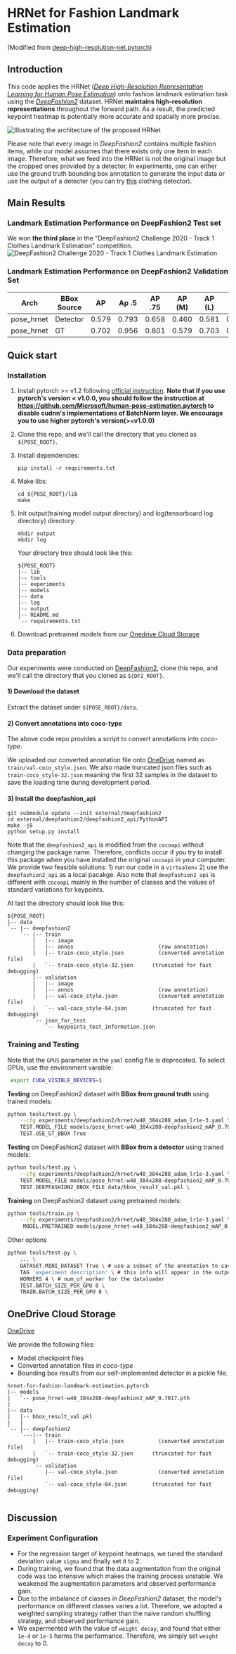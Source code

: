 
# HRNet for Fashion Landmark Estimation
(Modified from [deep-high-resolution-net.pytorch](https://github.com/leoxiaobin/deep-high-resolution-net.pytorch))

## Introduction
This code applies the HRNet ([*Deep High-Resolution Representation Learning for Human Pose Estimation*](https://arxiv.org/abs/1902.09212)) onto fashion landmark estimation task using the [*DeepFashion2*](https://github.com/switchablenorms/DeepFashion2) dataset. HRNet **maintains high-resolution representations** throughout the forward path. As a result, the predicted keypoint heatmap is potentially more accurate and spatially more precise.

![Illustrating the architecture of the proposed HRNet](/figures/fashion-landmark-estimation.png)

Please note that every image in *DeepFashion2* contains multiple fashion items, while our model assumes that there exists only one item in each image. Therefore, what we feed into the HRNet is not the original image but the cropped ones provided by a detector. In experiments, one can either use the ground truth bounding box annotation to generate the input data or use the output of a detecter (you can try [this](https://github.com/ShenhanQian/KGDet) clothing detector).

## Main Results
### Landmark Estimation Performance on DeepFashion2 Test set
We won **the third place** in the "DeepFashion2 Challenge 2020 - Track 1 Clothes Landmark Estimation" competition.
![DeepFashion2 Challenge 2020 - Track 1 Clothes Landmark Estimation](/figures/DF2_Challenge_Result.png)

### Landmark Estimation Performance on DeepFashion2 Validation Set
| Arch       | BBox Source | AP   | Ap .5 | AP .75 | AP (M) | AP (L) | AR | AR .5 | AR .75 | AR (M) | AR (L) |
|---|---|---|---|---|---|---|---|---|---|---|---|
| pose_hrnet |Detector | 0.579 | 0.793 | 0.658 | 0.460 | 0.581 | 0.706 | 0.939 | 0.784 | 0.548 | 0.708 |
| pose_hrnet | GT      |0.702 | 0.956 | 0.801 | 0.579 | 0.703 | 0.740 | 0.965 | 0.827 | 0.592 | 0.741 |

## Quick start
### Installation
1. Install pytorch >= v1.2 following [official instruction](https://pytorch.org/).
   **Note that if you use pytorch's version < v1.0.0, you should follow the instruction at <https://github.com/Microsoft/human-pose-estimation.pytorch> to disable cudnn's implementations of BatchNorm layer. We encourage you to use higher pytorch's version(>=v1.0.0)**
2. Clone this repo, and we'll call the directory that you cloned as `${POSE_ROOT}`.
3. Install dependencies:
   ```
   pip install -r requirements.txt
   ```
4. Make libs:
   ```
   cd ${POSE_ROOT}/lib
   make
   ```
6. Init output(training model output directory) and log(tensorboard log directory) directory:

   ```
   mkdir output 
   mkdir log
   ```

   Your directory tree should look like this:

   ```
   ${POSE_ROOT}
   |-- lib
   |-- tools 
   |-- experiments
   |-- models
   |-- data
   |-- log
   |-- output
   |-- README.md
   `-- requirements.txt
   ```

7. Download pretrained models from our [Onedrive Cloud Storage](#OneDrive-Cloud-Storage)

### Data preparation
Our experiments were conducted on [DeepFashion2](https://github.com/switchablenorms/DeepFashion2), clone this repo, and we'll call the directory that you cloned as `${DF2_ROOT}`.
#### 1) Download the dataset
Extract the dataset under `${POSE_ROOT}/data`.
#### 2) Convert annotations into coco-type
The above code repo provides a script to convert annotations into *coco-type*. 

We uploaded our converted annotation file onto [OneDrive](#OneDrive-Cloud-Storage) named as `train/val-coco_style.json`. We also made truncated json files such as `train-coco_style-32.json` meaning the first 32 samples in the dataset to save the loading time during development period.


#### 3) Install the deepfashion_api

   ```
   git submodule update --init external/deepfashion2
   cd external/deepfashion2/deepfashion2_api/PythonAPI
   make -j8
   python setup.py install
   ```
Note that the `deepfashion2_api` is modified from the `cocoapi` without changing the package name. Therefore, conflicts occur if you try to install this package when you have installed the original `cocoapi` in your computer. We provide two feasible solutions: 1) run our code in a `virtualenv` 2) use the `deepfashion2_api` as a local pacakge. Also note that `deepfashion2_api` is different with `cocoapi` mainly in the number of classes and the values of standard variations for keypoints.

At last the directory should look like this:

```
${POSE_ROOT}
|-- data
`-- |-- deepfashion2
    `-- |-- train
        |   |-- image
        |   |-- annos                           (raw annotation)
        |   |-- train-coco_style.json           (converted annotation file)
        |   `-- train-coco_style-32.json      (truncated for fast debugging)
        |-- validation
        |   |-- image
        |   |-- annos                           (raw annotation)
        |   |-- val-coco_style.json             (converted annotation file)
        |   `-- val-coco_style-64.json        (truncated for fast debugging)
        `-- json_for_test
            `-- keypoints_test_information.json
```

### Training and Testing

Note that the `GPUS` parameter in the `yaml` config file is deprecated. To select GPUs, use the environment varaible:

```bash
 export CUDA_VISIBLE_DEVICES=1
```

**Testing** on DeepFashion2 dataset with **BBox from ground truth** using trained models:
```bash
python tools/test.py \
    --cfg experiments/deepfashion2/hrnet/w48_384x288_adam_lr1e-3.yaml \
    TEST.MODEL_FILE models/pose_hrnet-w48_384x288-deepfashion2_mAP_0.7017.pth \
    TEST.USE_GT_BBOX True
```

**Testing** on DeepFashion2 dataset with **BBox from a detector** using trained models:
```bash
python tools/test.py \
    --cfg experiments/deepfashion2/hrnet/w48_384x288_adam_lr1e-3.yaml \
    TEST.MODEL_FILE models/pose_hrnet-w48_384x288-deepfashion2_mAP_0.7017.pth \
    TEST.DEEPFASHION2_BBOX_FILE data/bbox_result_val.pkl \
```

**Training** on DeepFashion2 dataset using pretrained models:
```bash
python tools/train.py \
    --cfg experiments/deepfashion2/hrnet/w48_384x288_adam_lr1e-3.yaml \
     MODEL.PRETRAINED models/pose_hrnet-w48_384x288-deepfashion2_mAP_0.7017.pth
```

Other options

```bash
python tools/test.py \
    ... \
    DATASET.MINI_DATASET True \ # use a subset of the annotation to save loading time
    TAG 'experiment description' \ # this info will appear in the output directory name
    WORKERS 4 \ # num_of_worker for the dataloader
    TEST.BATCH_SIZE_PER_GPU 8 \
    TRAIN.BATCH_SIZE_PER_GPU 8 \
```

## OneDrive Cloud Storage
[OneDrive](https://shanghaitecheducn-my.sharepoint.com/:f:/g/personal/qianshh_shanghaitech_edu_cn/Eo1g551GvWpHtrXxdeYptH4BGUqWCI81fbT1prL93e0z2Q?e=cj6phH)

We provide the following files:
- Model checkpoint files
- Converted annotation files in *coco-type*
- Bounding box results from our self-implemented detector in a pickle file.

```
hrnet-for-fashion-landmark-estimation.pytorch
|-- models
|   `-- pose_hrnet-w48_384x288-deepfashion2_mAP_0.7017.pth
|
|-- data
|   |-- bbox_result_val.pkl
|   |
`-- |-- deepfashion2
    `---|-- train
        |   |-- train-coco_style.json           (converted annotation file)
        |   `-- train-coco_style-32.json      (truncated for fast debugging)
        `-- validation
            |-- val-coco_style.json             (converted annotation file)
            `-- val-coco_style-64.json        (truncated for fast debugging)
        
```

## Discussion

### Experiment Configuration

- For the regression target of keypoint heatmaps, we tuned the standard deviation value `sigma` and finally set it to 2.
- During training, we found that the data augmentation from the original code was too intensive which makes the training process unstable. We weakened the augmentation parameters and observed performance gain.
- Due to the imbalance of classes in *DeepFashion2* dataset, the model's performance on different classes varies a lot. Therefore, we adopted a weighted sampling strategy rather than the naive random shuffling strategy, and observed performance gain.
- We expermented with the value of `weight decay`, and found that either `1e-4` or `1e-5` harms the performance. Therefore, we simply set `weight decay` to 0.
